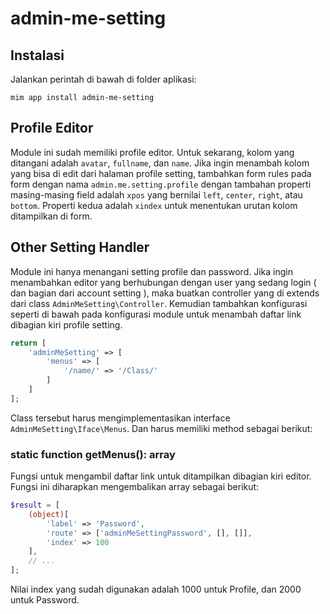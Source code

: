# admin-me-setting

## Instalasi

Jalankan perintah di bawah di folder aplikasi:

```
mim app install admin-me-setting
```

## Profile Editor

Module ini sudah memiliki profile editor. Untuk sekarang, kolom yang ditangani adalah `avatar`,
`fullname`, dan `name`. Jika ingin menambah kolom yang bisa di edit dari halaman profile setting,
tambahkan form rules pada form dengan nama `admin.me.setting.profile` dengan tambahan properti
masing-masing field adalah `xpos` yang bernilai `left`, `center`, `right`, atau `bottom`. Properti
kedua adalah `xindex` untuk menentukan urutan kolom ditampilkan di form.

## Other Setting Handler

Module ini hanya menangani setting profile dan password. Jika ingin menambahkan editor yang berhubungan
dengan user yang sedang login ( dan bagian dari account setting ), maka buatkan controller yang di extends
dari class `AdminMeSetting\Controller`. Kemudian tambahkan konfigurasi seperti di bawah pada konfigurasi
module untuk menambah daftar link dibagian kiri profile setting.

```php
return [
    'adminMeSetting' => [
        'menus' => [
            '/name/' => '/Class/'
        ]
    ]
];
```

Class tersebut harus mengimplementasikan interface `AdminMeSetting\Iface\Menus`. Dan harus memiliki method
sebagai berikut:

### static function getMenus(): array

Fungsi untuk mengambil daftar link untuk ditampilkan dibagian kiri editor. Fungsi ini diharapkan mengembalikan
array sebagai berikut:

```php
$result = [
    (object)[
        'label' => 'Password',
        'route' => ['adminMeSettingPassword', [], []],
        'index' => 100
    ],
    // ...
];
```

Nilai index yang sudah digunakan adalah 1000 untuk Profile, dan 2000 untuk Password.